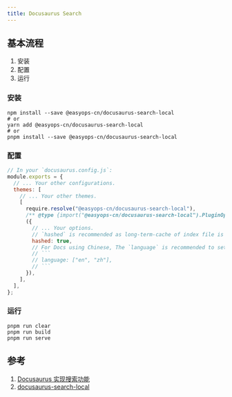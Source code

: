 ```yaml
---
title: Docusaurus Search
---
```

## 基本流程
1. 安装
2. 配置
3. 运行

### 安装
```shell
npm install --save @easyops-cn/docusaurus-search-local
# or
yarn add @easyops-cn/docusaurus-search-local
# or 
pnpm install --save @easyops-cn/docusaurus-search-local 
```
### 配置
```js
// In your `docusaurus.config.js`:
module.exports = {
  // ... Your other configurations.
  themes: [
    // ... Your other themes.
    [
      require.resolve("@easyops-cn/docusaurus-search-local"),
      /** @type {import("@easyops-cn/docusaurus-search-local").PluginOptions} */
      ({
        // ... Your options.
        // `hashed` is recommended as long-term-cache of index file is possible.
        hashed: true,
        // For Docs using Chinese, The `language` is recommended to set to:
        // ```
        // language: ["en", "zh"],
        // ```
      }),
    ],
  ],
};
```
### 运行
```shell
pnpm run clear
pnpm run build
pnpm run serve
```
## 参考
1. [Docusaurus 实现搜索功能](https://elinpf.github.io/2021/06/28/docu%E5%AE%9E%E7%8E%B0%E6%90%9C%E7%B4%A2%E5%8A%9F%E8%83%BD/)
2. [docusaurus-search-local](https://github.com/easyops-cn/docusaurus-search-local)